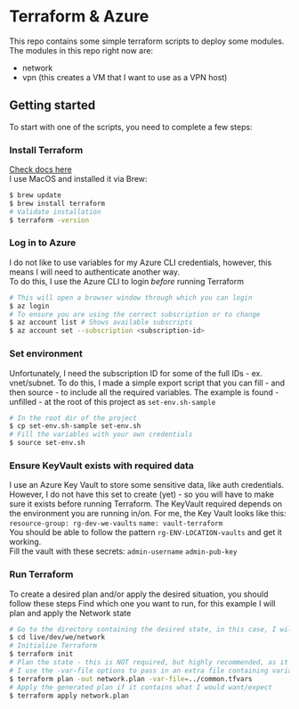 # Terraform & Azure
This repo contains some simple terraform scripts to deploy some modules.  
The modules in this repo right now are:  
- network
- vpn (this creates a VM that I want to use as a VPN host)

## Getting started   
To start with one of the scripts, you need to complete a few steps:  

### Install Terraform
[Check docs here](https://learn.hashicorp.com/terraform/getting-started/install.html)  
I use MacOS and installed it via Brew:  
```bash
$ brew update
$ brew install terraform
# Validate installation
$ terraform -version
``` 

### Log in to Azure
I do not like to use variables for my Azure CLI credentials, however, this means I will need to authenticate another way.  
To do this, I use the Azure CLI to login *before* running Terraform
```bash
# This will open a browser window through which you can login
$ az login
# To ensure you are using the correct subscription or to change
$ az account list # Shows available subscripts
$ az account set --subscription <subscription-id>
```

### Set environment
Unfortunately, I need the subscription ID for some of the full IDs - ex. vnet/subnet.
To do this, I made a simple export script that you can fill - and then source - to include all the required variables.
The example is found - unfilled - at the root of this project as `set-env.sh-sample`
```bash
# In the root dir of the project
$ cp set-env.sh-sample set-env.sh
# Fill the variables with your own credentials
$ source set-env.sh
```

### Ensure KeyVault exists with required data
I use an Azure Key Vault to store some sensitive data, like auth credentials.
However, I do not have this set to create (yet) - so you will have to make sure it exists before running Terraform.
The KeyVault required depends on the environment you are running in/on.
For me, the Key Vault looks like this:
`resource-group: rg-dev-we-vaults`
`name: vault-terraform`  
You should be able to follow the pattern `rg-ENV-LOCATION-vaults` and get it working.  
Fill the vault with these secrets:
`admin-username`
`admin-pub-key`

### Run Terraform  
To create a desired plan and/or apply the desired situation, you should follow these steps
Find which one you want to run, for this example I will plan and apply the Network state
```bash
# Go to the directory containing the desired state, in this case, I will run the dev network in West Europe so...
$ cd live/dev/we/network
# Initialize Terraform
$ terraform init
# Plan the state - this is NOT required, but highly recommended, as it will show you what it will do before doing anything
# I use the -var-file options to pass in an extra file containing variables, these are common variables required for all runs
$ terraform plan -out network.plan -var-file=../common.tfvars
# Apply the generated plan if it contains what I would want/expect
$ terraform apply network.plan
```
